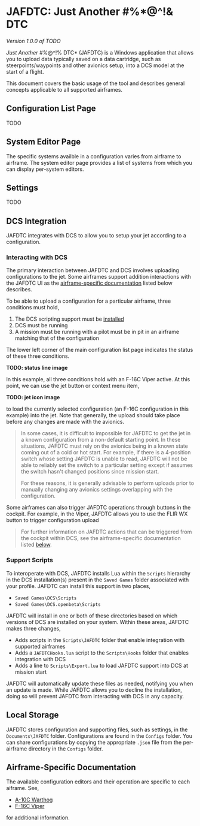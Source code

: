 # JAFDTC: Just Another #%*@^!& DTC

*Version 1.0.0 of TODO*

*Just Another #%*@^!% DTC* (JAFDTC) is a Windows application that allows you to upload data
typically saved on a data cartridge, such as steerpoints/waypoints and other avionics setup, into
a DCS model at the start of a flight.

This document covers the basic usage of the tool and describes general concepts applicable to all
supported airframes.

## Configuration List Page

TODO

## System Editor Page

The specific systems availble in a configuration varies from airframe to airframe. The system
editor page provides a list of systems from which you can display per-system editors.

## Settings

TODO

## DCS Integration

JAFDTC integrates with DCS to allow you to setup your jet according to a configuration.

### Interacting with DCS

The primary interaction between JAFDTC and DCS involves uploading configurations to the jet.
Some airframes support addition interactions with the JAFDTC UI as the
[airframe-specific documentation](#airframe-specific-documentation)
listed below describes.

To be able to upload a configuration for a particular airframe, three conditions must hold,

1. The DCS scripting support must be
   [installed](#support-scripts)
2. DCS must be running
3. A mission must be running with a pilot must be in pit in an airframe matching that of the
   configuration

The lower left corner of the main configuration list page indicates the status of these three
conditions.

**TODO: status line image**

In this example, all three conditions hold with an F-16C Viper active. At this point, we can use
the jet button or context menu item,

**TODO: jet icon image**

to load the currently selected configuration (an F-16C configuration in this example) into the
jet. Note that generally, the upload should take place before any changes are made with the
avionics.

> In some cases, it is difficult to impossible for JAFDTC to get the jet in a known configuration
> from a non-default starting point. In these situations, JAFDTC must rely on the avionics being
> in a known state coming out of a cold or hot start. For example, if there is a 4-position
> switch whose setting JAFDTC is unable to read, JAFDTC will not be able to reliably set the
> switch to a particular setting except if assumes the switch hasn't changed positions since
> mission start.
>
> For these reasons, it is generally advisable to perform uploads prior to manually changing
> any avionics settings overlapping with the configuration.

Some airframes can also trigger JAFDTC operations through buttons in the cockpit. For example,
in the Viper, JAFDTC allows you to use the FLIR WX button to trigger configuration upload

> For further information on JAFDTC actions that can be triggered from the cockpit within DCS,
> see the airframe-specific documentation listed
> [below](#airframe-specific-documentation).



### Support Scripts
To interoperate with DCS, JAFDTC installs Lua within the `Scripts` hierarchy in the DCS
installation(s) present in the `Saved Games` folder associated with your profile. JAFDTC can
install this support in two places,

* `Saved Games\DCS\Scripts`
* `Saved Games\DCS.openbeta\Scripts`

JAFDTC will install in one or both of these directories based on which versions of DCS are
installed on your system. Within these areas, JAFDTC makes three changes,

* Adds scripts in the `Scripts\JAFDTC` folder that enable integration with supported airframes
* Adds a `JAFDTCHooks.lua` script to the `Scripts\Hooks` folder that enables integration with DCS
* Adds a line to `Scripts\Export.lua` to load JAFDTC support into DCS at mission start

JAFDTC will automatically update these files as needed, notifying you when an update is made.
While JAFDTC allows you to decline the installation, doing so will prevent JAFDTC from
interacting with DCS in any capacity.

## Local Storage

JAFDTC stores configuration and supporting files, such as settings, in the `Documents\JAFDTC`
folder. Configurations are found in the `Configs` folder. You can share configurations by
copying the appropriate `.json` file from the per-airframe directory in the `Configs` folder.

## Airframe-Specific Documentation

The available configuration editors and their operation are specific to each aiframe. See,

* [A-10C Warthog](https://github.com/51st-Vfw/JAFDTC/tree/master/doc/Airframe_A10C.md)
* [F-16C Viper](https://github.com/51st-Vfw/JAFDTC/tree/master/doc/Airframe_F16C.md)

for additional information.